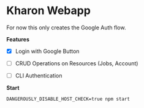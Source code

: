 # Kharon Webapp

For now this only creates the Google Auth flow.


**Features**

- [x] Login with Google Button
- [ ] CRUD Operations on Resources (Jobs, Account)
- [ ] CLI Authentication


**Start**

`DANGEROUSLY_DISABLE_HOST_CHECK=true npm start`